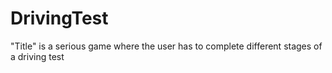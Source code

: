 # DrivingTest
"Title" is a serious game where the user has to complete different stages of a driving test
